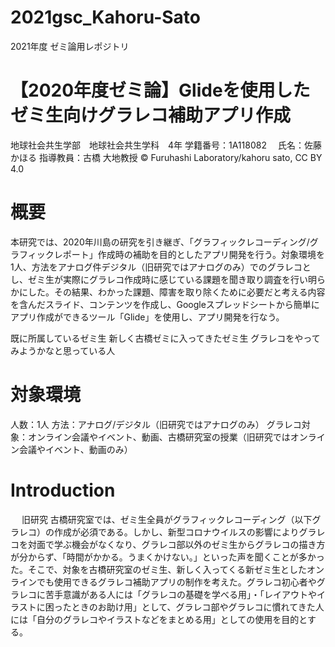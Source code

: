 # 2021gsc_Kahoru-Sato
2021年度 ゼミ論用レポジトリ

# 【2020年度ゼミ論】Glideを使用したゼミ生向けグラレコ補助アプリ作成


地球社会共生学部　地球社会共生学科　4年
学籍番号：1A118082 　氏名：佐藤かほる
指導教員：古橋 大地教授
© Furuhashi Laboratory/kahoru sato, CC BY 4.0

# 概要
本研究では、2020年川島の研究を引き継ぎ、「グラフィックレコーディング/グラフィックレポート」作成時の補助を目的としたアプリ開発を行う。対象環境を1人、方法をアナログ件デジタル（旧研究ではアナログのみ）でのグラレコとし、ゼミ生が実際にグラレコ作成時に感じている課題を聞き取り調査を行い明らかにした。その結果、わかった課題、障害を取り除くために必要だと考える内容を含んだスライド、コンテンツを作成し、Googleスプレッドシートから簡単にアプリ作成ができるツール「Glide」を使用し、アプリ開発を行なう。

既に所属しているゼミ生
新しく古橋ゼミに入ってきたゼミ生
グラレコをやってみようかなと思っている人

# 対象環境

人数：1人
方法：アナログ/デジタル（旧研究ではアナログのみ）
グラレコ対象：オンライン会議やイベント、動画、古橋研究室の授業（旧研究ではオンライン会議やイベント、動画のみ）


# Introduction
　
 旧研究
 古橋研究室では、ゼミ生全員がグラフィックレコーディング（以下グラレコ）の作成が必須である。しかし、新型コロナウイルスの影響によりグラレコを対面で学ぶ機会がなくなり、グラレコ部以外のゼミ生からグラレコの描き方が分からず、「時間がかかる。うまくかけない。」といった声を聞くことが多かった。そこで、対象を古橋研究室のゼミ生、新しく入ってくる新ゼミ生としたオンラインでも使用できるグラレコ補助アプリの制作を考えた。グラレコ初心者やグラレコに苦手意識がある人には「グラレコの基礎を学べる用」・「レイアウトやイラストに困ったときのお助け用」として、グラレコ部やグラレコに慣れてきた人には「自分のグラレコやイラストなどをまとめる用」としての使用を目的とする。　　
 
 
